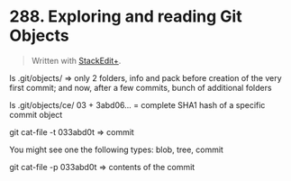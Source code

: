 # 288. Exploring and reading Git Objects


> Written with [StackEdit+](https://stackedit.net/).


ls .git/objects/ =>
only 2 folders, info and pack before creation of the very first commit;
and now, after a few commits, bunch of additional folders

ls .git/objects/ce/
03 + 3abd06... = complete SHA1 hash of a specific commit object

git cat-file -t 033abd0t => commit

You might see one the following types: blob, tree, commit

git cat-file -p 033abd0t => contents of the commit 







<!--stackedit_data:
eyJoaXN0b3J5IjpbMTQ3NDQ2OTU5NywtMTA4MTUyMjIxNiwxOD
YyNzcxNDUyXX0=
-->